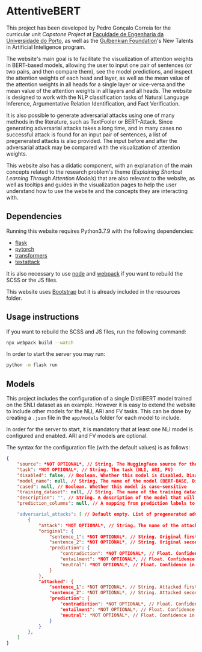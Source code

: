 # AttentiveBERT

This project has been developed by Pedro Gonçalo Correia for the curricular unit _Capstone Project_ at [Faculdade de Engenharia da Universidade do Porto](https://fe.up.pt), as well as the [Gulbenkian Foundation](https://gulbenkian.pt/)'s New Talents in Artificial Inteligence program.

The website's main goal is to facilitate the visualization of attention weights in BERT-based models, allowing the user to input one pair of sentences (or two pairs, and then compare them), see the model predictions, and inspect the attention weights of each head and layer, as well as the mean value of the attention weights in all heads for a single layer or vice-versa and the mean value of the attention weights in all layers and all heads. The website is designed to work with the NLP classification tasks of Natural Language Inference, Argumentative Relation Identification, and Fact Verification.

It is also possible to generate adversarial attacks using one of many methods in the literature, such as TextFooler or BERT-Attack. Since generating adversarial attacks takes a long time, and in many cases no successful attack is found for an input pair of sentences, a list of pregenerated attacks is also provided. The input before and after the adversarial attack may be compared with the visualization of attention weights.

This website also has a didatic component, with an explanation of the main concepts related to the research problem's theme (_Explaining Shortcut Learning Through Attention Models_) that are also relevant to the website, as well as tooltips and guides in the visualization pages to help the user understand how to use the website and the concepts they are interacting with.

## Dependencies

Running this website requires Python3.7.9 with the following dependencies: 

- [flask](https://flask.palletsprojects.com/en/2.1.x/) 
- [pytorch](https://pytorch.org/) 
- [transformers](https://huggingface.co/docs/transformers/main/en/index) 
- [textattack](https://textattack.readthedocs.io/en/latest/)

It is also necessary to use [node](https://nodejs.org/en/) and [webpack](https://webpack.js.org/) if you want to rebuild the SCSS or the JS files.

This website uses [Bootstrap](https://getbootstrap.com/) but it is already included in the resources folder.

## Usage instructions

If you want to rebuild the SCSS and JS files, run the following command:

```bash
npx webpack build --watch
```

In order to start the server you may run:

```bash
python -m flask run
```

## Models

This project includes the configuration of a single DistilBERT model trained on the SNLI dataset as an example.
However it is easy to extend the website to include other models for the NLI, ARI and FV tasks. This can be done
by creating a `.json` file in the `app/models` folder for each model to include. 

In order for the server to start, it is mandatory that at least one NLI model is configured and enabled. ARI and FV
models are optional.

The syntax for the configuration file (with the default values) is as follows:

```json
{
    "source": *NOT OPTIONAL*, // String. The HuggingFace source for the model, for example "boychaboy/SNLI_distilbert-base-cased"
    "task": *NOT OPTIONAL*, // String. The task (NLI, ARI, FV)
    "disabled": false, // Boolean. Whether this model is disabled. Disabled models are ignored when starting the server.
    "model_name": null, // String. The name of the model (BERT-BASE, DistilBERT, ...)
    "cased": null, // Boolean. Whether this model is case-sensitive
    "training_dataset": null, // String. The name of the training dataset (SNLI, ...)
    "description": "", // String. A description of the model that will appear in its tooltip
    "prediction_columns": null, // A mapping from prediction labels to their corresponding id. If null, it is fetched from source. For an example, see "label2id" in https://huggingface.co/boychaboy/SNLI_distilbert-base-cased/raw/main/config.json

    "adversarial_attacks": [ // Default empty. List of pregenerated adversarial attacks.
        {
            "attack": *NOT OPTIONAL*, // String. The name of the attack (TextFooler, BERT-Attack, ...)
            "original": {
                "sentence_1": *NOT OPTIONAL*, // String. Original first sentence
                "sentence_2": *NOT OPTIONAL*, // String. Original second sentence
                "prediction": {
                    "contradiction": *NOT OPTIONAL*, // Float. Confidence in the negative label for the original prediction (for ARI and FV tasks the key is respectively "attack" and "attacks")
                    "entailment": *NOT OPTIONAL*, // Float. Confidence in the positive label for the original prediction (for ARI and FV tasks the key is respectively "support" and "supports")
                    "neutral": *NOT OPTIONAL*, // Float. Confidence in the neutral label for the original prediction (for ARI and FV tasks the key is respectively "none and "not enough info")
                }
            },
            "attacked": {
                "sentence_1": *NOT OPTIONAL*, // String. Attacked first sentence
                "sentence_2": *NOT OPTIONAL*, // String. Attacked second sentence
                "prediction": {
                    "contradiction": *NOT OPTIONAL*, // Float. Confidence in the negative label for the attacked prediction (for ARI and FV tasks the key is respectively "attack" and "attacks")
                    "entailment": *NOT OPTIONAL*, // Float. Confidence in the positive label for the attacked prediction (for ARI and FV tasks the key is respectively "support" and "supports")
                    "neutral": *NOT OPTIONAL*, // Float. Confidence in the neutral label for the attacked prediction (for ARI and FV tasks the key is respectively "none and "not enough info")
                }
            }
        },
    ]
}
```
